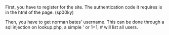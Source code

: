 First, you have to register for the site. The authentication code it requires is in the html of the page. (sp00ky)

Then, you have to get norman bates' username. This can be done through a sql injection on lookup.php, a simple ' or 1=1; # will list all users.
